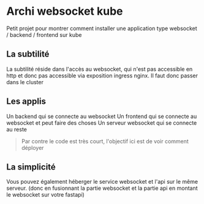 # Archi websocket kube

Petit projet pour montrer comment installer une application type websocket / backend / frontend sur kube

## La subtilité

La subtilité réside dans l'accès au websocket, qui n'est pas accessible en http et donc pas accessible via exposition ingress nginx. Il faut donc passer dans le cluster

## Les applis 

Un backend qui se connecte au websocket
Un frontend qui se connecte au websocket et peut faire des choses
Un serveur websocket qui se connecte au reste

> Par contre le code est très court, l'objectif ici est de voir comment déployer

## La simplicité

Vous pouvez également héberger le service websocket et l'api sur le même serveur.
(donc en fusionnant la partie websocket et la partie api en montant le websocket sur votre fastapi)